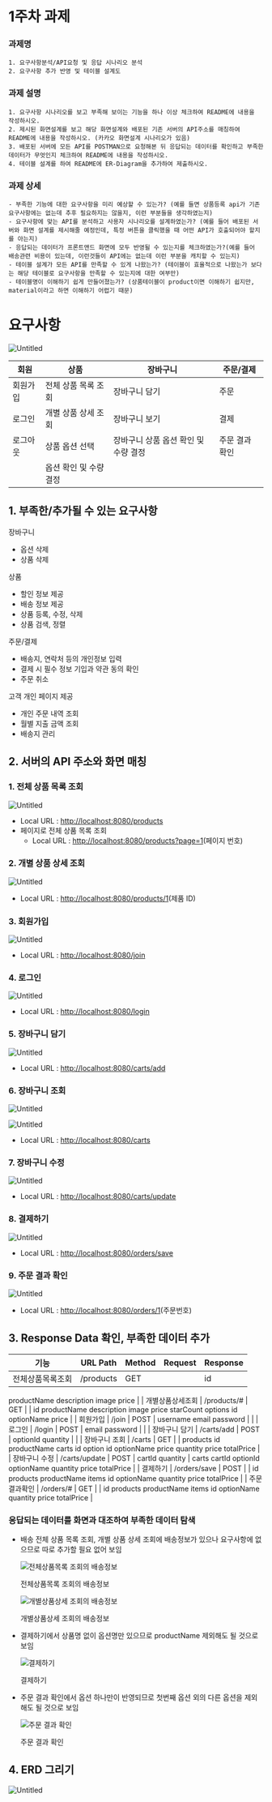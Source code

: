 # 1주차 과제

### 과제명

```
1. 요구사항분석/API요청 및 응답 시나리오 분석
2. 요구사항 추가 반영 및 테이블 설계도
```

### **과제 설명**

```
1. 요구사항 시나리오를 보고 부족해 보이는 기능을 하나 이상 체크하여 README에 내용을 작성하시오.
2. 제시된 화면설계를 보고 해당 화면설계와 배포된 기존 서버의 API주소를 매칭하여 README에 내용을 작성하시오. (카카오 화면설계 시나리오가 있음)
3. 배포된 서버에 모든 API를 POSTMAN으로 요청해본 뒤 응답되는 데이터를 확인하고 부족한 데이터가 무엇인지 체크하여 README에 내용을 작성하시오.
4. 테이블 설계를 하여 README에 ER-Diagram을 추가하여 제출하시오.
```

### 과제 상세

```
- 부족한 기능에 대한 요구사항을 미리 예상할 수 있는가? (예를 들면 상품등록 api가 기존 요구사항에는 없는데 추후 필요하지는 않을지, 이런 부분들을 생각하였는지)
- 요구사항에 맞는 API를 분석하고 사용자 시나리오를 설계하였는가? (예를 들어 배포된 서버와 화면 설계를 제시해줄 예정인데, 특정 버튼을 클릭했을 때 어떤 API가 호출되어야 할지를 아는지)
- 응답되는 데이터가 프론트앤드 화면에 모두 반영될 수 있는지를 체크하였는가?(예를 들어 배송관련 비용이 있는데, 이런것들이 API에는 없는데 이런 부분을 캐치할 수 있는지)
- 테이블 설계가 모든 API를 만족할 수 있게 나왔는가? (테이블이 효율적으로 나왔는가 보다는 해당 테이블로 요구사항을 만족할 수 있는지에 대한 여부만)
- 테이블명이 이해하기 쉽게 만들어졌는가? (상품테이블이 product이면 이해하기 쉽지만, material이라고 하면 이해하기 어렵기 때문)
```

# **요구사항**

![Untitled](./images/Untitled.png)

| 회원 | 상품 | 장바구니 | 주문/결제 |
| --- | --- | --- | --- |
| 회원가입 | 전체 상품 목록 조회 | 장바구니 담기 | 주문 |
| 로그인 | 개별 상품 상세 조회 | 장바구니 보기 | 결제 |
| 로그아웃 | 상품 옵션 선택 | 장바구니 상품 옵션 확인 및 수량 결정 | 주문 결과 확인 |
|  | 옵션 확인 및 수량 결정 |  |  |

## 1. 부족한/추가될 수 있는 요구사항

장바구니

- 옵션 삭제
- 상품 삭제

상품

- 할인 정보 제공
- 배송 정보 제공
- 상품 등록, 수정, 삭제
- 상품 검색, 정렬

주문/결제

- 배송지, 연락처 등의 개인정보 입력
- 결제 시 필수 정보 기입과 약관 동의 확인
- 주문 취소

고객 개인 페이지 제공

- 개인 주문 내역 조회
- 월별 지출 금액 조회
- 배송지 관리

## 2. 서버의 API 주소와 화면 매칭

### 1. **전체 상품 목록 조회**

![Untitled](./images/Untitled%201.png)

- Local URL : [http://localhost:8080/products](http://localhost:8080/products)
- 페이지로 전체 상품 목록 조회
    - Local URL : [http://localhost:8080/products?page=1](http://localhost:8080/products?page=1)(페이지 번호)

### 2. **개별 상품 상세 조회**

![Untitled](./images/Untitled%202.png)

- Local URL : [http://localhost:8080/products/1](http://localhost:8080/products/1)(제품 ID)

### 3. **회원가입**

![Untitled](./images/Untitled%203.png)

- Local URL : [http://localhost:8080/join](http://localhost:8080/join)

### 4. 로그인

![Untitled](./images/Untitled%204.png)

- Local URL : [http://localhost:8080/login](http://localhost:8080/login)

### 5. 장바구니 담기

![Untitled](./images/Untitled%205.png)

- Local URL : [http://localhost:8080/carts/add](http://localhost:8080/carts/add)

### 6. 장바구니 조회

![Untitled](./images/Untitled%206.png)

![Untitled](./images/Untitled%207.png)

- Local URL : [http://localhost:8080/carts](http://localhost:8080/carts)

### 7. 장바구니 수정

![Untitled](./images/Untitled%208.png)

- Local URL : [http://localhost:8080/carts/update](http://localhost:8080/carts/update)

### 8. 결제하기

![Untitled](./images/Untitled%209.png)

- Local URL : [http://localhost:8080/orders/save](http://localhost:8080/orders/save)

### 9. 주문 결과 확인

![Untitled](./images/Untitled%2010.png)

- Local URL : [http://localhost:8080/orders/1](http://localhost:8080/orders/1)(주문번호)

## 3. Response Data 확인, 부족한 데이터 추가

| 기능 | URL Path | Method | Request | Response |
| --- | --- | --- | --- | --- |
| 전체상품목록조회 | /products | GET |  | id
productName
description
image
price |
| 개별상품상세조회 | /products/# | GET |  | id
productName
description
image
price
starCount
options
    id
    optionName
    price |
| 회원가입 | /join | POST | username
email
password |  |
| 로그인 | /login | POST | email
password |  |
| 장바구니 담기 | /carts/add | POST | optionId
quantity |  |
| 장바구니 조회 | /carts | GET |  | products
    id
    productName
    carts
        id
        option
            id
            optionName
            price
        quantity
        price
totalPrice |
| 장바구니 수정 | /carts/update | POST | cartId
quantity | carts
    cartId
    optionId
    optionName
    quantity
    price
totalPrice |
| 결제하기 | /orders/save | POST |  | id
products
    productName
    items
        id
        optionName
        quantity
        price
totalPrice |
| 주문결과확인 | /orders/# | GET |  | id
products
    productName
    items
        id
        optionName
        quantity
        price
totalPrice |

### 응답되는 데이터를 화면과 대조하여 부족한 데이터 탐색

- 배송 전체 상품 목록 조회, 개별 상품 상세 조회에 배송정보가 있으나 요구사항에 없으므로 따로 추가할 필요 없어 보임
    
    
    ![전체상품목록 조회의 배송정보](./images/Untitled%2011.png)
    
    전체상품목록 조회의 배송정보
    
    ![개별상품상세 조회의 배송정보](./images/Untitled%2012.png)
    
    개별상품상세 조회의 배송정보
    
- 결제하기에서 상품명 없이 옵션명만 있으므로 productName 제외해도 될 것으로 보임
    
    ![결제하기](./images/Untitled%2013.png)
    
    결제하기
    
- 주문 결과 확인에서 옵션 하나만이 반영되므로 첫번째 옵션 외의 다른 옵션을 제외해도 될 것으로 보임
    
    ![주문 결과 확인](./images/Untitled%2014.png)
    
    주문 결과 확인
    

## 4. ERD 그리기

![Untitled](./images/Untitled%2015.png)
